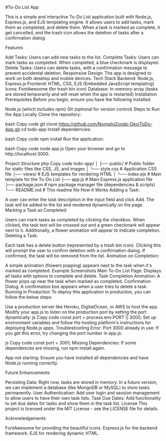#To-Do List App

This is a simple and interactive To-Do List application built with Node.js, Express.js, and EJS templating engine. It allows users to add tasks, mark them as completed, and delete them. When a task is marked as complete, it get cancelled, and the trash icon allows the deletion of tasks after a confirmation dialog.

Features

Add Tasks: Users can add new tasks to the list.
Complete Tasks: Users can mark tasks as completed. When completed, a blue checkmark is displayed.
Delete Tasks: Users can delete tasks, with a confirmation message to prevent accidental deletion.
Responsive Design: The app is designed to work on both desktop and mobile devices.
Tech Stack
Backend: Node.js, Express.js
Frontend: HTML, CSS, EJS (Embedded JavaScript templating)
Icons: FontAwesome (for trash bin icon)
Database: In-memory array (tasks are stored temporarily and will reset when the app is restarted)
Installation
Prerequisites
Before you begin, ensure you have the following installed:

Node.js (which includes npm)
Git (optional for version control)
Steps to Run the App Locally
Clone the repository:

bash
Copy code
git clone https://github.com/NompiloZondo-Dev/ToDo-App.git
cd todo-app
Install dependencies:

bash
Copy code
npm install
Run the application:

bash
Copy code
node app.js
Open your browser and go to http://localhost:3000.

Project Structure
php
Copy code
todo-app/
│
├── public/                # Public folder for static files like CSS, JS, and images
│   └── style.css          # Application CSS file
├── views/                 # EJS templates for rendering HTML
│   └── index.ejs          # Main template for the To-Do List
├── app.js                 # Main Express.js application file
├── package.json           # npm package manager file (dependencies & scripts)
└── README.md              # This readme file
How It Works
Adding a Task:

A user can enter the task description in the input field and click Add. The task will be added to the list and rendered dynamically on the page.
Marking a Task as Completed:

Users can mark tasks as completed by clicking the checkbox. When clicked, the task text will be crossed out and a green checkmark will appear next to it.
Additionally, a flower animation will appear to indicate completion.
Deleting a Task:

Each task has a delete button (represented by a trash bin icon). Clicking this will prompt the user to confirm deletion with a confirmation dialog. If confirmed, the task will be removed from the list.
Animation on Completion:

A simple animation (flowers popping) appears next to the task when it's marked as completed.
Example Screenshots
Main To-Do List Page: Displays all tasks with options to complete and delete.
Task Completion Animation: A flower pops up near the task when marked as completed.
Confirmation Dialog: A confirmation box appears when a user tries to delete a task.
Running in Production
To deploy this application in production, you can follow the below steps:

Use a production server like Heroku, DigitalOcean, or AWS to host the app.
Modify your app.js to listen on the production port by setting the port dynamically:
js
Copy code
const port = process.env.PORT || 3000;
Set up environment variables and follow the hosting platform's instructions for deploying Node.js apps.
Troubleshooting
Error: Port 3000 already in use: If you get this error, try changing the port number in app.js:

js
Copy code
const port = 3001;
Missing Dependencies: If some dependencies are missing, run npm install again.

App not starting: Ensure you have installed all dependencies and have Node.js running correctly.

Future Enhancements

Persisting Data: Right now, tasks are stored in memory. In a future version, we can implement a database (like MongoDB or MySQL) to store tasks permanently.
User Authentication: Add user login and session management to allow users to have their own task lists.
Task Due Dates: Add functionality to set due dates for tasks and show them in the task list.
License
This project is licensed under the MIT License - see the LICENSE file for details.

Acknowledgements

FontAwesome for providing the beautiful icons.
Express.js for the backend framework.
EJS for rendering dynamic HTML.


